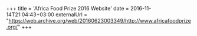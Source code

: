 +++
title = 'Africa Food Prize 2016 Website'
date = 2016-11-14T21:04:43+03:00
externalUrl = "https://web.archive.org/web/20160623003349/http://www.africafoodprize.org/"
+++
